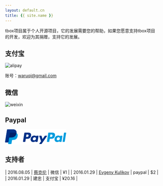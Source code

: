 ```yaml
---
layout: default.cn
title: {{ site.name }}
---
```


<div id="donate"></div>

tbox项目属于个人开源项目，它的发展需要您的帮助，如果您愿意支持tbox项目的开发，欢迎为其捐赠，支持它的发展。

## 支付宝

<img src="{{site.baseurl}}/assets/img/alipay.png" alt="alipay" width="256" height="256">

账号：waruqi@gmail.com

## 微信 

<img src="{{site.baseurl}}/assets/img/weixin.png" alt="weixin" width="218" height="218">

## Paypal

[![Paypal Me](/assets/img/paypal.png)](http://paypal.me/tboox/5)

## 支持者

| 2016.08.05 | [蔡克伦](https://github.com/caikelun) | 微信   | ¥1     |
| 2016.01.29 | [Evgeny Kulikov](mailto:xak@list.ru)  | paypal | $2     |
| 2016.01.29 | 建忠                                  | 支付宝 | ¥20.16 |

